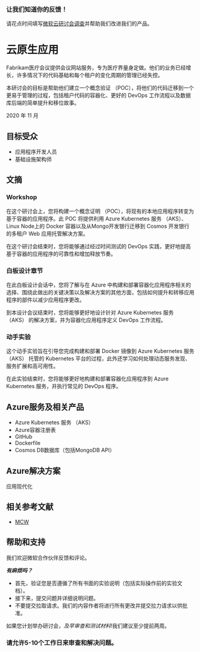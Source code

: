 ### 让我们知道你的反馈！

请花点时间填写[微软云研讨会调查](https://forms.office.com/Pages/ResponsePage.aspx?id=v4j5cvGGr0GRqy180BHbRyEtIpX7sDdChuWsXhzKJXJUNjFBVkROWDhSSVdYT0dSRkY4UVFCVzZBVy4u)并帮助我们改进我们的产品。

# 云原生应用

Fabrikam医疗会议提供会议网站服务，专为医疗界量身定做。他们的业务已经增长，许多情况下的代码基础和每个租户的变化周期的管理已经失控。

本研讨会的目标是帮助他们建立一个概念验证 （POC），将他们的代码迁移到一个更易于管理的过程，包括租户代码的容器化、更好的 DevOps 工作流程以及数据库后端的简单提升和移位故事。

2020 年 11 月

## 目标受众

-   应用程序开发人员
-   基础设施架构师

## 文摘

### Workshop

在这个研讨会上，您将构建一个概念证明 （POC），将现有的本地应用程序转变为基于容器的应用程序。此 POC 将提供利用 Azure Kubernetes 服务 （AKS）、Linux Node上的 Docker 容器以及从Mongo开发银行迁移到 Cosmos 开发银行的多租户 Web 应用托管解决方案。

在这个研讨会结束时，您将能够通过经过时间测试的 DevOps 实践，更好地提高基于容器的应用程序的可靠性和增加释放节奏。

### 白板设计章节

在此白板设计会话中，您将了解与在 Azure 中构建和部署容器化应用程序相关的选择、围绕此做出的关键决策以及解决方案的其他方面，包括如何提升和转移应用程序的部件以减少应用程序更改。

到本设计会议结束时，您将能够更好地设计针对 Azure Kubernetes 服务 （AKS） 的解决方案，并为容器化应用程序定义 DevOps 工作流程。

### 动手实验

这个动手实验旨在引导您完成构建和部署 Docker 镜像到 Azure Kubernetes 服务 （AKS） 托管的 Kubernetes 平台的过程，此外还学习如何处理动态服务发现、服务扩展和高可用性。

在此实验结束时，您将能够更好地构建和部署容器化应用程序到 Azure Kubernetes 服务，并执行常见的 DevOps 程序。

## Azure服务及相关产品

-   Azure Kubernetes 服务 （AKS）
-   Azure容器注册表
-   GitHub
-   Dockerfile
-    Cosmos DB数据库（包括MongoDB API）

## Azure解决方案

应用现代化

## 相关参考文献

-   [MCW](https://github.com/Microsoft/MCW)

## 帮助和支持

我们欢迎微软合作伙伴反馈和评论。

**_有麻烦吗？_**

-   首先，验证您是否遵循了所有书面的实验说明（包括实际操作前的实验文档）。
-   接下来，提交问题并详细说明问题。
-   不要提交拉取请求。我们的内容作者将进行所有更改并提交拉力请求以供批准。

如果您计划举办研讨会，_及早审查和测试材料_!我们建议至少提前两周。

### 请允许5-10个工作日来审查和解决问题。

